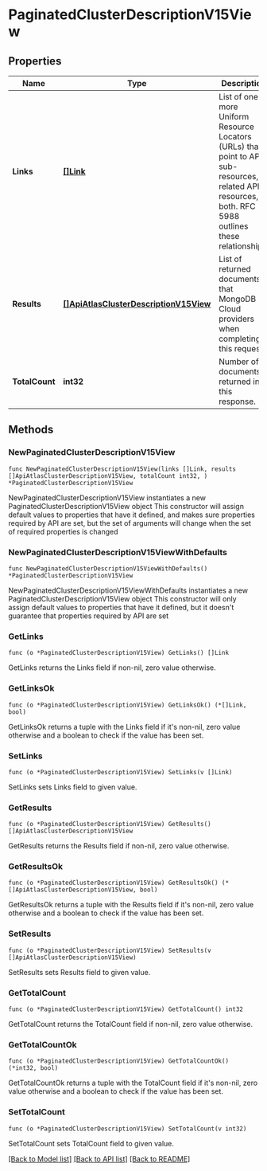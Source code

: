 # PaginatedClusterDescriptionV15View

## Properties

Name | Type | Description | Notes
------------ | ------------- | ------------- | -------------
**Links** | [**[]Link**](Link.md) | List of one or more Uniform Resource Locators (URLs) that point to API sub-resources, related API resources, or both. RFC 5988 outlines these relationships. | [readonly] 
**Results** | [**[]ApiAtlasClusterDescriptionV15View**](ApiAtlasClusterDescriptionV15View.md) | List of returned documents that MongoDB Cloud providers when completing this request. | [readonly] 
**TotalCount** | **int32** | Number of documents returned in this response. | [readonly] 

## Methods

### NewPaginatedClusterDescriptionV15View

`func NewPaginatedClusterDescriptionV15View(links []Link, results []ApiAtlasClusterDescriptionV15View, totalCount int32, ) *PaginatedClusterDescriptionV15View`

NewPaginatedClusterDescriptionV15View instantiates a new PaginatedClusterDescriptionV15View object
This constructor will assign default values to properties that have it defined,
and makes sure properties required by API are set, but the set of arguments
will change when the set of required properties is changed

### NewPaginatedClusterDescriptionV15ViewWithDefaults

`func NewPaginatedClusterDescriptionV15ViewWithDefaults() *PaginatedClusterDescriptionV15View`

NewPaginatedClusterDescriptionV15ViewWithDefaults instantiates a new PaginatedClusterDescriptionV15View object
This constructor will only assign default values to properties that have it defined,
but it doesn't guarantee that properties required by API are set

### GetLinks

`func (o *PaginatedClusterDescriptionV15View) GetLinks() []Link`

GetLinks returns the Links field if non-nil, zero value otherwise.

### GetLinksOk

`func (o *PaginatedClusterDescriptionV15View) GetLinksOk() (*[]Link, bool)`

GetLinksOk returns a tuple with the Links field if it's non-nil, zero value otherwise
and a boolean to check if the value has been set.

### SetLinks

`func (o *PaginatedClusterDescriptionV15View) SetLinks(v []Link)`

SetLinks sets Links field to given value.


### GetResults

`func (o *PaginatedClusterDescriptionV15View) GetResults() []ApiAtlasClusterDescriptionV15View`

GetResults returns the Results field if non-nil, zero value otherwise.

### GetResultsOk

`func (o *PaginatedClusterDescriptionV15View) GetResultsOk() (*[]ApiAtlasClusterDescriptionV15View, bool)`

GetResultsOk returns a tuple with the Results field if it's non-nil, zero value otherwise
and a boolean to check if the value has been set.

### SetResults

`func (o *PaginatedClusterDescriptionV15View) SetResults(v []ApiAtlasClusterDescriptionV15View)`

SetResults sets Results field to given value.


### GetTotalCount

`func (o *PaginatedClusterDescriptionV15View) GetTotalCount() int32`

GetTotalCount returns the TotalCount field if non-nil, zero value otherwise.

### GetTotalCountOk

`func (o *PaginatedClusterDescriptionV15View) GetTotalCountOk() (*int32, bool)`

GetTotalCountOk returns a tuple with the TotalCount field if it's non-nil, zero value otherwise
and a boolean to check if the value has been set.

### SetTotalCount

`func (o *PaginatedClusterDescriptionV15View) SetTotalCount(v int32)`

SetTotalCount sets TotalCount field to given value.



[[Back to Model list]](../README.md#documentation-for-models) [[Back to API list]](../README.md#documentation-for-api-endpoints) [[Back to README]](../README.md)


